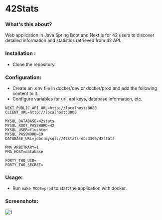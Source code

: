 # 42Stats

### What's this about?
Web application in Java Spring Boot and Next.js for 42 users to discover detailed information and statistics retrieved from 42 API.

### Installation :
- Clone the repository.

### Configuration:
- Create an .env file in docker/dev or docker/prod and add the following content to it.
- Configure variables for url, api keys, database information, etc.
```env
NEXT_PUBLIC_API_URL=http://localhost:8080
CLIENT_URL=http://localhost:3000

MYSQL_DATABASE=42stats
MYSQL_ROOT_PASSWORD=42
MYSQL_USER=fluchten
MYSQL_PASSWORD=19
DATABASE_URL=jdbc:mysql://42stats-db:3306/42stats

PMA_ARBITRARY=1
PMA_HOST=database

FORTY_TWO_UID=
FORTY_TWO_SECRET=

```

### Usage:
- Run ```make MODE=prod``` to start the application with docker.

### Screenshots:
![1](https://fluchtens.com/projects/42Stats/42Stats_1.webp)
